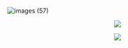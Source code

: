 ![images (57)](https://github.com/user-attachments/assets/0d5a55a4-dc00-4012-819b-755b6f7cc295)


<p align="center">
  <a href="https://github.com/komarev">
    <img src="https://komarev.com/ghpvc/?username=jaxtoy&color=9F2476&style=flat&label=VERY+REAL+FANS&base=476">
  </a>
</p>



<p align="center">
  <a href="https://github.com/kittinan/spotify-github-profile">
    <img src="https://spotify-github-profile.kittinanx.com/api/view?uid=31pckevxz6pumgh53wq6n6mop6t4&cover_image=true&theme=natemoo-re&show_offline=true&background_color=121212&interchange=true&profanity=false&bar_color=9F2476&bar_color_cover=false">
  </a>
</p>
